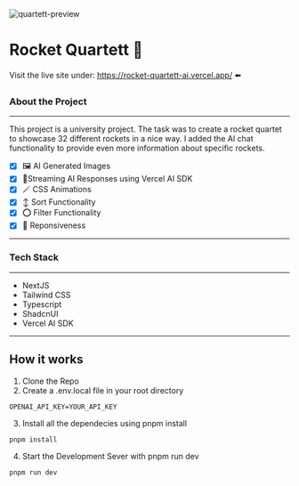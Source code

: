 <img src="src/og-image.png" alt="quartett-preview"/>

# Rocket Quartett 🚀

Visit the live site under: https://rocket-quartett-ai.vercel.app/ ⬅️

### About the Project

---

This project is a university project. The task was to create a rocket quartet to showcase 32 different rockets in a nice way. I added the AI chat functionality to provide even more information about specific rockets.

-   [x] 🖼️ AI Generated Images
-   [x] 📶Streaming AI Responses using Vercel AI SDK
-   [x] 🪄 CSS Animations
-   [x] ↕️ Sort Functionality
-   [x] ⭕ Filter Functionality
-   [x] 📲 Reponsiveness

---

### Tech Stack

---

-   NextJS
-   Tailwind CSS
-   Typescript
-   ShadcnUI
-   Vercel AI SDK

---

## How it works

1. Clone the Repo
2. Create a .env.local file in your root directory

```
OPENAI_API_KEY=YOUR_API_KEY
```

3. Install all the dependecies using pnpm install

```
pnpm install
```

4. Start the Development Sever with pnpm run dev

```
pnpm run dev
```

